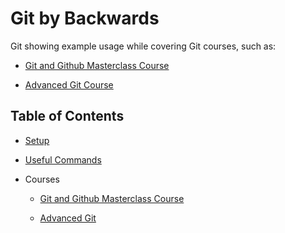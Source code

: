 # Git by Backwards

Git showing example usage while covering Git courses, such as:

- [Git and Github Masterclass Course](https://www.udemy.com/git-basic-concept-fundamentals-github)

- [Advanced Git Course](https://www.udemy.com/git-advanced-commands)

## Table of Contents

- [Setup](docs/setup.md)
  
- [Useful Commands](docs/commands.md)

- Courses

  - [Git and Github Masterclass Course](git-and-github-masterclass-course/README.md)
  
  - [Advanced Git](advanced-git/README.md)